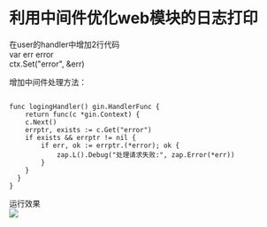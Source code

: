 # 利用中间件优化web模块的日志打印

在user的handler中增加2行代码  
var err error   
ctx.Set("error", &err)

增加中间件处理方法：  
```golang

func logingHandler() gin.HandlerFunc {
    return func(c *gin.Context) {
    c.Next()
    errptr, exists := c.Get("error")
    if exists && errptr != nil {
        if err, ok := errptr.(*error); ok {
            zap.L().Debug("处理请求失败:", zap.Error(*err))
        }
    }
  }
}
```  
运行效果  
![](https://cdn.jsdelivr.net/gh/frankiejun/pics@main/img/zap.png)